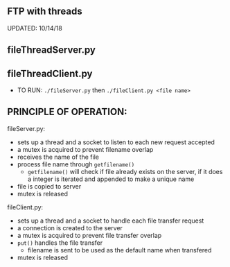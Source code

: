 ## FTP with threads

UPDATED: 10/14/18

## fileThreadServer.py
## fileThreadClient.py


* TO RUN: 
`./fileServer.py`
then
`./fileClient.py <file name>`

## PRINCIPLE OF OPERATION:
fileServer.py:
	
* sets up a thread and a socket to listen to each new request accepted
* a mutex is acquired to prevent filename overlap
* receives the name of the file
* process file name through `getfilename()`
  * `getfilename()` will check if file already exists on the server, if it does a integer is iterated and appended  to make a unique name
* file is copied to server
* mutex is released 

fileClient.py:

* sets up a thread and a socket to handle each file transfer request
* a connection is created to the server
* a mutex is acquired to prevent file transfer overlap
* `put()` handles the file transfer
  * filename is sent to be used as the default name when transfered
* mutex is released 
